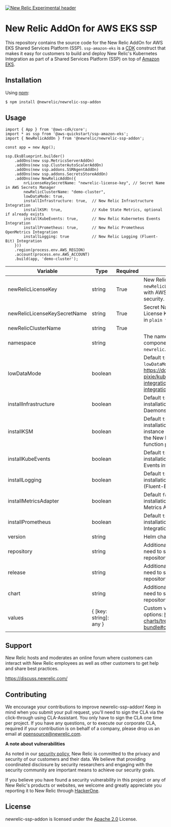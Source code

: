 [![New Relic Experimental header](https://github.com/newrelic/opensource-website/raw/master/src/images/categories/Experimental.png)](https://opensource.newrelic.com/oss-category/#new-relic-experimental)

# New Relic AddOn for AWS EKS SSP

This repository contains the source code for the New Relic AddOn for AWS EKS Shared Services Platform (SSP). `ssp-amazon-eks` is a [CDK](https://aws.amazon.com/cdk/) construct that makes it easy for customers to build and deploy New Relic's Kubernetes Integration as part of a Shared Services Platform (SSP) on top of [Amazon EKS](https://aws.amazon.com/eks/).

## Installation

Using [npm](https://npmjs.org):

```bash
$ npm install @newrelic/newrelic-ssp-addon
```

## Usage

```
import { App } from '@aws-cdk/core';
import * as ssp from '@aws-quickstart/ssp-amazon-eks';
import { NewRelicAddOn } from '@newrelic/newrelic-ssp-addon';

const app = new App();

ssp.EksBlueprint.builder()
    .addOns(new ssp.MetricsServerAddOn)
    .addOns(new ssp.ClusterAutoScalerAddOn)
    .addOns(new ssp.addons.SSMAgentAddOn)
    .addOns(new ssp.addons.SecretsStoreAddOn)
    .addOns(new NewRelicAddOn({
        nrLicenseKeySecretName: "newrelic-license-key", // Secret Name in AWS Secrets Manager
        newRelicClusterName: "demo-cluster",
        lowDataMode: true,
        installInfrastructure: true,  // New Relic Infrastructure Integration
        installKSM: true,             // Kube State Metrics, optional if already exists
        installKubeEvents: true,      // New Relic Kubernetes Events Integration
        installPrometheus: true,      // New Relic Prometheus OpenMetrics Integration
        installLogging: true          // New Relic Logging (Fluent-Bit) Integration
    }))
    .region(process.env.AWS_REGION)
    .account(process.env.AWS_ACCOUNT)
    .build(app, 'demo-cluster');
```

| Variable                     | Type                   | Required | Description                                                                                                                                                                                                                             |
|------------------------------|------------------------|----------|-----------------------------------------------------------------------------------------------------------------------------------------------------------------------------------------------------------------------------------------|
| newRelicLicenseKey           | string                 | True     | New Relic License Key (plain text).  Use `newRelicLicenseKeySecretName` in tandem with AWS Secrets Manager for added security.                                                                                                          |
| newRelicLicenseKeySecretName | string                 | True     | Secret Name containing the New Relic License Key in AWS Secrets Manager.  Store in `plain text` mode, not `key/value`.                                                                                                                  |
| newRelicClusterName          | string                 | True     |                                                                                                                                                                                                                                         |
| namespace                    | string                 |          | The namespace where New Relic components will be installed. Defaults to  `newrelic`.                                                                                                                                                    |
| lowDataMode                  | boolean                |          | Default  `true`.  Set to  `false`  to disable  `lowDataMode` .  For more details, visit https://docs.newrelic.com/docs/kubernetes-pixie/kubernetes-integration/installation/install-kubernetes-integration-using-helm/#reducedataingest |
| installInfrastructure        | boolean                |          | Default  `true` .  Set to  `false`  to disable installation of the New Relic Infrastructure Daemonset.                                                                                                                                  |
| installKSM                   | boolean                |          | Default  `true` .  Set to  `false`  to disable installation of Kube State Metrics.  An instance of KSM is required in the cluster for the New Relic Infrastructure Daemonset to function properly.                                      |
| installKubeEvents            | boolean                |          | Default  `true` .  Set to  `false`  to disable installation of the New Relic Kubernetes Events integration.                                                                                                                             |
| installLogging               | boolean                |          | Default  `true` .  Set to  `false`  to disable installation of the New Relic Logging (Fluent-Bit) Daemonset.                                                                                                                            |
| installMetricsAdapter        | boolean                |          | Default  `false` .  Set to  `true`  to enable installation of the New Relic Kubernetes Metrics Adapter.                                                                                                                                 |
| installPrometheus            | boolean                |          | Default  `true` .  Set to  `false`  to disable installation of the Prometheus OpenMetrics Integration.                                                                                                                                  |
| version                      | string                 |          | Helm chart version.                                                                                                                                                                                                                     |
| repository                   | string                 |          | Additional options for customers who may need to supply their own private Helm repository.                                                                                                                                              |
| release                      | string                 |          | Additional options for customers who may need to supply their own private Helm repository.                                                                                                                                              |
| chart                        | string                 |          | Additional options for customers who may need to supply their own private Helm repository.                                                                                                                                              |
| values                       | { [key: string]: any } |          | Custom values to pass to the chart. Config options: https://github.com/newrelic/helm-charts/tree/master/charts/nri-bundle#configuration                                                                                                 |

## Support

New Relic hosts and moderates an online forum where customers can interact with New Relic employees as well as other customers to get help and share best practices.

https://discuss.newrelic.com/

## Contributing
We encourage your contributions to improve newrelic-ssp-addon! Keep in mind when you submit your pull request, you'll need to sign the CLA via the click-through using CLA-Assistant. You only have to sign the CLA one time per project.
If you have any questions, or to execute our corporate CLA, required if your contribution is on behalf of a company,  please drop us an email at opensource@newrelic.com.

**A note about vulnerabilities**

As noted in our [security policy](../../security/policy), New Relic is committed to the privacy and security of our customers and their data. We believe that providing coordinated disclosure by security researchers and engaging with the security community are important means to achieve our security goals.

If you believe you have found a security vulnerability in this project or any of New Relic's products or websites, we welcome and greatly appreciate you reporting it to New Relic through [HackerOne](https://hackerone.com/newrelic).

## License
newrelic-ssp-addon is licensed under the [Apache 2.0](http://apache.org/licenses/LICENSE-2.0.txt) License.
